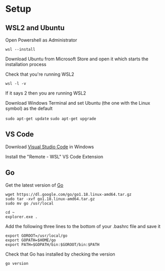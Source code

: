 # Setup

## WSL2 and Ubuntu

Open Powershell as Administrator

`wsl --install`

Download Ubuntu from Microsoft Store and open it which starts the installation process

Check that you're running WSL2

`wsl -l -v`

If it says 2 then you are running WSL2

Download Windows Terminal and set Ubuntu (the one with the Linux symbol) as the default

`sudo apt-get update`
`sudo apt-get upgrade`

## VS Code

Download [Visual Studio Code](https://code.visualstudio.com) in Windows

Install the "Remote - WSL" VS Code Extension

## Go

Get the latest version of [Go](https://go.dev/dl/)

```
wget https://dl.google.com/go/go1.18.linux-amd64.tar.gz
sudo tar -xvf go1.18.linux-amd64.tar.gz
sudo mv go /usr/local
```

```
cd ~
explorer.exe .
```

Add the following three lines to the bottom of your .bashrc file and save it

```
export GOROOT=/usr/local/go
export GOPATH=$HOME/go
export PATH=$GOPATH/bin:$GOROOT/bin:$PATH
```

Check that Go has installed by checking the version

`go version`
